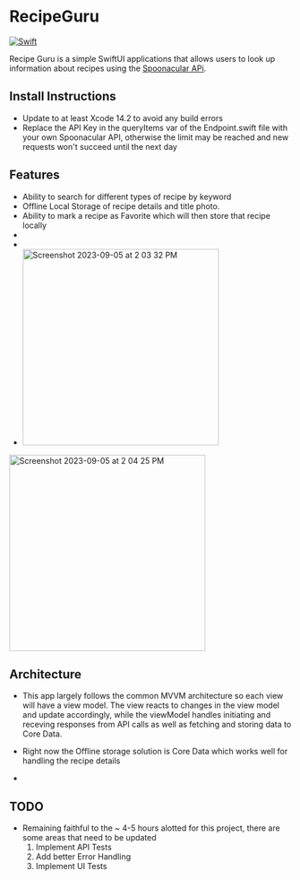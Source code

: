 # RecipeGuru

[![Swift](https://img.shields.io/badge/Swift-5.5_5.6_5.7_5.8-orange?style=flat-square)](https://img.shields.io/badge/Swift-5.5_5.6_5.7_5.8-Orange?style=flat-square)

Recipe Guru is a simple SwiftUI applications that allows users to look up information about recipes using the [Spoonacular APi](https://spoonacular.com/food-api/docs#Get-Recipe-Information).

## Install Instructions
- Update to at least Xcode 14.2 to avoid any build errors
- Replace the API Key in the queryItems var of the Endpoint.swift file with your own Spoonacular API, otherwise the limit may be reached and new requests won't succeed until the next day

## Features
- Ability to search for different types of recipe by keyword
- Offline Local Storage of recipe details and title photo.
- Ability to mark a recipe as Favorite which will then store that recipe locally
-
-
- <img width="350" alt="Screenshot 2023-09-05 at 2 03 32 PM" src="https://github.com/JKnight3517/RecipeGuru/assets/24241139/06a42596-7229-41a0-8fda-800edf775a16">

<img width="350" alt="Screenshot 2023-09-05 at 2 04 25 PM" src="https://github.com/JKnight3517/RecipeGuru/assets/24241139/d59cb66f-216a-49ed-8806-1244ea010ba3">



## Architecture
- This app largely follows the common MVVM architecture so each view will have a view model. The view reacts to changes in the view model and update accordingly, while the viewModel handles initiating and receving responses from API calls as well as fetching and storing data to Core Data.
- Right now the Offline storage solution is Core Data which works well for handling the recipe details

- 
## TODO 
- Remaining faithful to the ~ 4-5 hours alotted for this project, there are some areas that need to be updated
  1. Implement API Tests
  2. Add better Error Handling
  3. Implement UI Tests
